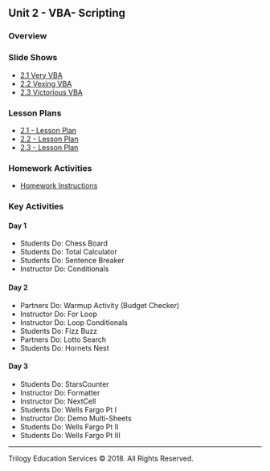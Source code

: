 ## Unit 2 - VBA- Scripting

### Overview

### Slide Shows

* [2.1 Very VBA](1/VBA_VIBES.pptx)
* [2.2 Vexing VBA](2/Vexing_VBA.pptx)
* [2.3 Victorious VBA](3/Victorious_VBA.pptx)

### Lesson Plans

* [2.1 - Lesson Plan](1/LessonPlan.md)
* [2.2 - Lesson Plan](2/LessonPlan.md)
* [2.3 - Lesson Plan](3/LessonPlan.md)

### Homework Activities

* [Homework Instructions](../../02-Homework/02-VBA-Script/Instructions/README.md)

### Key Activities

#### Day 1

* Students Do: Chess Board
* Students Do: Total Calculator
* Students Do: Sentence Breaker
* Instructor Do: Conditionals

#### Day 2

* Partners Do: Warmup Activity (Budget Checker)
* Instructor Do: For Loop
* Instructor Do: Loop Conditionals
* Students Do: Fizz Buzz
* Partners Do: Lotto Search
* Students Do: Hornets Nest

#### Day 3

* Students Do: StarsCounter
* Instructor Do: Formatter
* Instructor Do: NextCell
* Students Do: Wells Fargo Pt I
* Instructor Do: Demo Multi-Sheets
* Students Do: Wells Fargo Pt II
* Students Do: Wells Fargo Pt III

- - -

Trilogy Education Services © 2018. All Rights Reserved.
